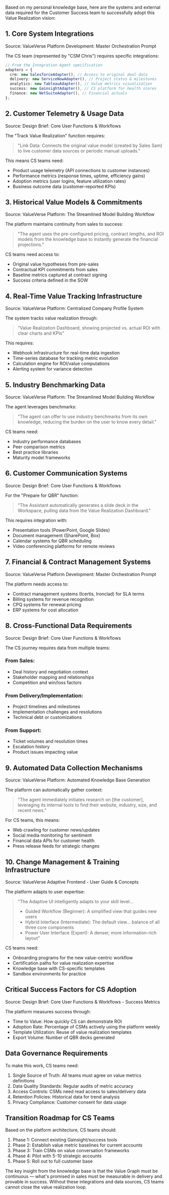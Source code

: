 Based on my personal knowledge base, here are the systems and external data required for the Customer Success team to successfully adopt this Value Realization vision:

## 1. Core System Integrations

Source: ValueVerse Platform Development: Master Orchestration Prompt

The CS team (represented by "CSM Chris") requires specific integrations:

```typescript
// From the Integration Agent specification
adapters = {
  crm: new SalesforceAdapter(), // Access to original deal data
  delivery: new ServiceNowAdapter(), // Project status & milestones
  analytics: new TableauAdapter(), // Value metrics visualization
  success: new GainsightAdapter(), // CS platform for health scores
  finance: new NetSuiteAdapter(), // Financial actuals
};
```

## 2. Customer Telemetry & Usage Data

Source: Design Brief: Core User Functions & Workflows

The "Track Value Realization" function requires:

> "Link Data: Connects the original value model (created by Sales Sam) to live customer data sources or periodic manual uploads."

This means CS teams need:

- Product usage telemetry (API connections to customer instances)
- Performance metrics (response times, uptime, efficiency gains)
- Adoption metrics (user logins, feature utilization rates)
- Business outcome data (customer-reported KPIs)

## 3. Historical Value Models & Commitments

Source: ValueVerse Platform: The Streamlined Model Building Workflow

The platform maintains continuity from sales to success:

> "The agent uses the pre-configured pricing, contract lengths, and ROI models from the knowledge base to instantly generate the financial projections."

CS teams need access to:

- Original value hypotheses from pre-sales
- Contractual KPI commitments from sales
- Baseline metrics captured at contract signing
- Success criteria defined in the SOW

## 4. Real-Time Value Tracking Infrastructure

Source: ValueVerse Platform: Centralized Company Profile System

The system tracks value realization through:

> "Value Realization Dashboard, showing projected vs. actual ROI with clear charts and KPIs"

This requires:

- Webhook infrastructure for real-time data ingestion
- Time-series database for tracking metric evolution
- Calculation engine for ROI/value computations
- Alerting system for variance detection

## 5. Industry Benchmarking Data

Source: ValueVerse Platform: The Streamlined Model Building Workflow

The agent leverages benchmarks:

> "The agent can offer to use industry benchmarks from its own knowledge, reducing the burden on the user to know every detail."

CS teams need:

- Industry performance databases
- Peer comparison metrics
- Best practice libraries
- Maturity model frameworks

## 6. Customer Communication Systems

Source: Design Brief: Core User Functions & Workflows

For the "Prepare for QBR" function:

> "The Assistant automatically generates a slide deck in the Workspace, pulling data from the Value Realization Dashboard."

This requires integration with:

- Presentation tools (PowerPoint, Google Slides)
- Document management (SharePoint, Box)
- Calendar systems for QBR scheduling
- Video conferencing platforms for remote reviews

## 7. Financial & Contract Management Systems

Source: ValueVerse Platform Development: Master Orchestration Prompt

The platform needs access to:

- Contract management systems (Icertis, Ironclad) for SLA terms
- Billing systems for revenue recognition
- CPQ systems for renewal pricing
- ERP systems for cost allocation

## 8. Cross-Functional Data Requirements

Source: Design Brief: Core User Functions & Workflows

The CS journey requires data from multiple teams:

### From Sales:

- Deal history and negotiation context
- Stakeholder mapping and relationships
- Competition and win/loss factors

### From Delivery/Implementation:

- Project timelines and milestones
- Implementation challenges and resolutions
- Technical debt or customizations

### From Support:

- Ticket volumes and resolution times
- Escalation history
- Product issues impacting value

## 9. Automated Data Collection Mechanisms

Source: ValueVerse Platform: Automated Knowledge Base Generation

The platform can automatically gather context:

> "The agent immediately initiates research on [the customer], leveraging its internal tools to find their website, industry, size, and recent news."

For CS teams, this means:

- Web crawling for customer news/updates
- Social media monitoring for sentiment
- Financial data APIs for customer health
- Press release feeds for strategic changes

## 10. Change Management & Training Infrastructure

Source: ValueVerse Adaptive Frontend - User Guide & Concepts

The platform adapts to user expertise:

> "The Adaptive UI intelligently adapts to your skill level...
>
> - Guided Workflow (Beginner): A simplified view that guides new users
> - Hybrid Interface (Intermediate): The default view... balance of all three core components
> - Power User Interface (Expert): A denser, more information-rich layout"

CS teams need:

- Onboarding programs for the new value-centric workflow
- Certification paths for value realization expertise
- Knowledge base with CS-specific templates
- Sandbox environments for practice

## Critical Success Factors for CS Adoption

Source: Design Brief: Core User Functions & Workflows - Success Metrics

The platform measures success through:

- Time to Value: How quickly CS can demonstrate ROI
- Adoption Rate: Percentage of CSMs actively using the platform weekly
- Template Utilization: Reuse of value realization templates
- Export Volume: Number of QBR decks generated

## Data Governance Requirements

To make this work, CS teams need:

1. Single Source of Truth: All teams must agree on value metrics definitions
2. Data Quality Standards: Regular audits of metric accuracy
3. Access Controls: CSMs need read access to sales/delivery data
4. Retention Policies: Historical data for trend analysis
5. Privacy Compliance: Customer consent for data usage

## Transition Roadmap for CS Teams

Based on the platform architecture, CS teams should:

1. Phase 1: Connect existing Gainsight/success tools
2. Phase 2: Establish value metric baselines for current accounts
3. Phase 3: Train CSMs on value conversation frameworks
4. Phase 4: Pilot with 5-10 strategic accounts
5. Phase 5: Roll out to full customer base

The key insight from the knowledge base is that the Value Graph must be continuous — what's promised in sales must be measurable in delivery and provable in success. Without these integrations and data sources, CS teams cannot close the value realization loop.
